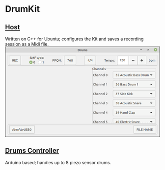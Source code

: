# DrumKit
## [Host](/Host/Drums)
Written on C++ for Ubuntu; configures the Kit and saves a recording session as a Midi file.
![Host](/Host/host.png "Host")

## [Drums Controller](/Controller/Drums)
Arduino based; handles up to 8 piezo sensor drums.
